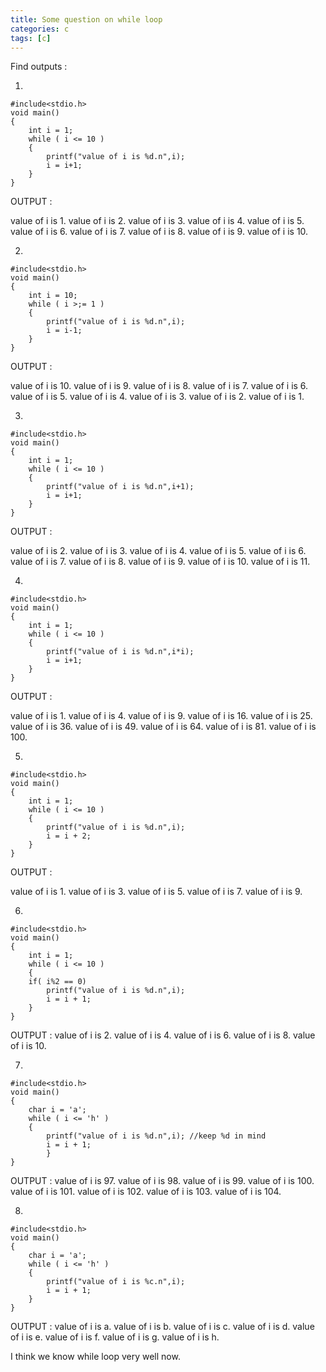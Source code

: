 ```yaml
---
title: Some question on while loop
categories: c
tags: [c]
---
```


Find outputs :

1.

```
#include<stdio.h>
void main()
{
    int i = 1;
    while ( i <= 10 )
    {
        printf("value of i is %d.n",i);
        i = i+1;
    }
}
```


OUTPUT :

value of i is 1.
value of i is 2.
value of i is 3.
value of i is 4.
value of i is 5.
value of i is 6.
value of i is 7.
value of i is 8.
value of i is 9.
value of i is 10.


2.

```
#include<stdio.h>
void main()
{
    int i = 10;
    while ( i >;= 1 )
    {
        printf("value of i is %d.n",i);
        i = i-1;
    }
}
```


OUTPUT :

value of i is 10.
value of i is 9.
value of i is 8.
value of i is 7.
value of i is 6.
value of i is 5.
value of i is 4.
value of i is 3.
value of i is 2.
value of i is 1.


3.


```
#include<stdio.h>
void main()
{
    int i = 1;
    while ( i <= 10 )
    {
        printf("value of i is %d.n",i+1);
        i = i+1;
    }
}
```


OUTPUT :

value of i is 2.
value of i is 3.
value of i is 4.
value of i is 5.
value of i is 6.
value of i is 7.
value of i is 8.
value of i is 9.
value of i is 10.
value of i is 11.


4.


```
#include<stdio.h>
void main()
{
    int i = 1;
    while ( i <= 10 )
    {
        printf("value of i is %d.n",i*i);
        i = i+1;
    }
}
```


OUTPUT :

value of i is 1.
value of i is 4.
value of i is 9.
value of i is 16.
value of i is 25.
value of i is 36.
value of i is 49.
value of i is 64.
value of i is 81.
value of i is 100.


5.


```
#include<stdio.h>
void main()
{
    int i = 1;
    while ( i <= 10 )
    {
        printf("value of i is %d.n",i);
        i = i + 2;
    }
}
```


OUTPUT :

value of i is 1.
value of i is 3.
value of i is 5.
value of i is 7.
value of i is 9.


6.

```
#include<stdio.h>
void main()
{
    int i = 1;
    while ( i <= 10 )
    {
    if( i%2 == 0)
        printf("value of i is %d.n",i);
        i = i + 1;
    }
}
```


OUTPUT :
value of i is 2.
value of i is 4.
value of i is 6.
value of i is 8.
value of i is 10.


7.

```
#include<stdio.h>
void main()
{
    char i = 'a';
    while ( i <= 'h' )
    {
        printf("value of i is %d.n",i); //keep %d in mind
        i = i + 1;
        }
}
```


OUTPUT :
value of i is 97.
value of i is 98.
value of i is 99.
value of i is 100.
value of i is 101.
value of i is 102.
value of i is 103.
value of i is 104.

8.

```
#include<stdio.h>
void main()
{
    char i = 'a';
    while ( i <= 'h' )
    {
        printf("value of i is %c.n",i);
        i = i + 1;
    }
}
```


OUTPUT :
value of i is a.
value of i is b.
value of i is c.
value of i is d.
value of i is e.
value of i is f.
value of i is g.
value of i is h.

I think we know while loop very well now.